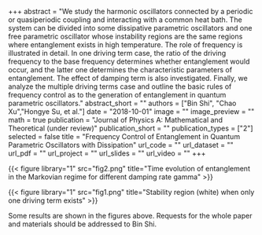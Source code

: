 ﻿+++ 
abstract = "We study the harmonic oscillators connected by a periodic or quasiperiodic coupling and interacting with a common heat bath. The system can be divided into some dissipative parametric oscillators and one free parametric oscillator whose instability regions are the same regions where entanglement exists in high temperature. The role of frequency is illustrated in detail. In one driving term case, the ratio of the driving frequency to the base frequency determines whether entanglement would occur, and the latter one determines the characteristic parameters of entanglement. The effect of damping term is also investigated. Finally, we analyze the multiple driving terms case and outline the basic rules of frequency control as to the generation of entanglement in quantum parametric oscillators."
abstract_short = ""
authors = ["Bin Shi", "Chao Xu","Hongye Su, et al."]
date = "2018-10-01"
image = ""
image_preview = ""
math = true
publication = "Journal of Physics A: Mathematical and Theoretical (under review)"
publication_short = ""
publication_types = ["2"]
selected = false
title = "Frequency Control of Entanglement in Quantum Parametric Oscillators with Dissipation"
url_code = ""
url_dataset = ""
url_pdf = ""
url_project = ""
url_slides = ""
url_video = ""
+++


{{< figure library="1" src="fig2.png" title="Time evolution of entanglement in the Markovian regime for different damping rate gamma" >}}

{{< figure library="1" src="fig1.png" title="Stability region (white) when only one driving term exists" >}}

Some results are shown in the figures above. Requests for the whole paper and materials should be addressed to Bin Shi. 

